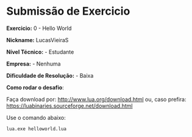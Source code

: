 # Submissão de Exercicio

**Exercicio:** 0 - Hello World

**Nickname:** LucasVieiraS

**Nível Técnico:** - Estudante

**Empresa:** - Nenhuma

**Dificuldade de Resolução:** - Baixa

**Como rodar o desafio**: 

Faça download por: http://www.lua.org/download.html
ou, caso prefira: https://luabinaries.sourceforge.net/download.html

Use o comando abaixo: 
```bash
lua.exe helloworld.lua
```
